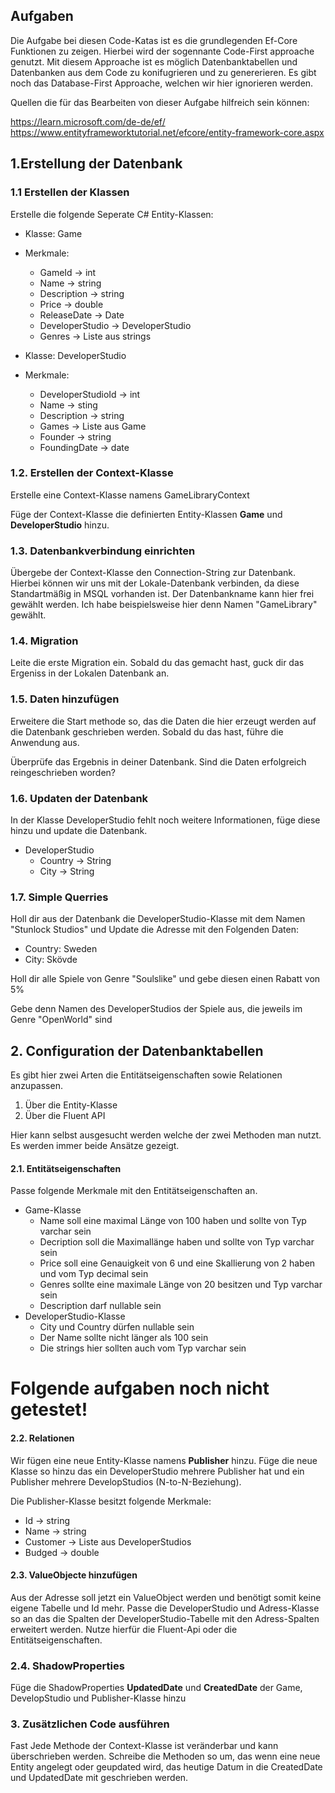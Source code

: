 ﻿
## Aufgaben
Die Aufgabe bei diesen Code-Katas ist es die grundlegenden Ef-Core Funktionen zu zeigen. Hierbei wird der sogennante Code-First approache genutzt. 
Mit diesem Approache ist es möglich Datenbanktabellen und Datenbanken aus dem Code zu konifugrieren und zu genererieren.
Es gibt noch das Database-First Approache, welchen wir hier ignorieren werden.

Quellen die für das Bearbeiten von dieser Aufgabe hilfreich sein können:

https://learn.microsoft.com/de-de/ef/
https://www.entityframeworktutorial.net/efcore/entity-framework-core.aspx

## 1.Erstellung der Datenbank
### 1.1 Erstellen der Klassen
Erstelle die folgende Seperate C# Entity-Klassen:

* Klasse: Game 
* Merkmale:
	- GameId -> int
	- Name -> string
	- Description -> string
	- Price -> double
	- ReleaseDate -> Date
	- DeveloperStudio -> DeveloperStudio
	- Genres -> Liste aus strings

* Klasse: DeveloperStudio
* Merkmale:
	- DeveloperStudioId -> int
	- Name -> sting
	- Description -> string
	- Games -> Liste aus Game
	- Founder -> string
	- FoundingDate -> date

### 1.2. Erstellen der Context-Klasse

Erstelle eine Context-Klasse namens GameLibraryContext 

Füge der Context-Klasse die definierten Entity-Klassen **Game** und **DeveloperStudio** hinzu.

### 1.3. Datenbankverbindung einrichten

Übergebe der Context-Klasse den Connection-String zur Datenbank. Hierbei können wir uns mit der Lokale-Datenbank verbinden, da diese Standartmäßig in MSQL vorhanden ist.
Der Datenbankname kann hier frei gewählt werden. Ich habe beispielsweise hier denn Namen "GameLibrary" gewählt.

### 1.4. Migration

Leite die erste Migration ein. Sobald du das gemacht hast, guck dir das Ergeniss in der Lokalen Datenbank an.

### 1.5. Daten hinzufügen

Erweitere die Start methode so, das die Daten die hier erzeugt werden auf die Datenbank geschrieben werden. Sobald du das hast, führe die Anwendung aus.

Überprüfe das Ergebnis in deiner Datenbank. Sind die Daten erfolgreich reingeschrieben worden?

### 1.6. Updaten der Datenbank

In der Klasse DeveloperStudio fehlt noch weitere Informationen, füge diese hinzu und update die Datenbank.

* DeveloperStudio
	* Country -> String
	* City -> String

### 1.7. Simple Querries
Holl dir aus der Datenbank die DeveloperStudio-Klasse mit dem Namen "Stunlock Studios" und Update die Adresse mit den Folgenden Daten:

* Country: Sweden
* City: Skövde

Holl dir alle Spiele von Genre "Soulslike" und gebe diesen einen Rabatt von 5%

Gebe denn Namen des DeveloperStudios der Spiele aus, die jeweils im Genre "OpenWorld" sind

## 2. Configuration der Datenbanktabellen
Es gibt hier zwei Arten die Entitätseigenschaften sowie Relationen anzupassen.

1. Über die Entity-Klasse
2. Über die Fluent API

Hier kann selbst ausgesucht werden welche der zwei Methoden man nutzt. Es werden immer beide Ansätze gezeigt.

#### 2.1. Entitätseigenschaften
Passe folgende Merkmale mit den Entitätseigenschaften an.

* Game-Klasse
	* Name soll eine maximal Länge von 100 haben und sollte von Typ varchar sein
	* Decription soll die Maximallänge haben und sollte von Typ varchar sein
	* Price soll eine Genauigkeit von 6 und eine Skallierung von 2 haben und vom Typ decimal sein
	* Genres sollte eine maximale Länge von 20 besitzen und Typ varchar sein
	* Description darf nullable sein
* DeveloperStudio-Klasse
	* City und Country dürfen nullable sein
	* Der Name sollte nicht länger als 100 sein
	* Die strings hier sollten auch vom Typ varchar sein

# Folgende aufgaben noch nicht getestet!

#### 2.2. Relationen

Wir fügen eine neue Entity-Klasse namens **Publisher** hinzu. 
Füge die neue Klasse so hinzu das ein DeveloperStudio mehrere Publisher hat und ein Publisher mehrere DevelopStudios (N-to-N-Beziehung).

Die Publisher-Klasse besitzt folgende Merkmale:
* Id -> string
* Name -> string
* Customer -> Liste aus DeveloperStudios
* Budged -> double
	
#### 2.3. ValueObjecte hinzufügen

Aus der Adresse soll jetzt ein ValueObject werden und benötigt somit keine eigene Tabelle und Id mehr. 
Passe die DeveloperStudio und Adress-Klasse so an das die Spalten der DeveloperStudio-Tabelle mit den Adress-Spalten erweitert werden.
Nutze hierfür die Fluent-Api oder die Entitätseigenschaften.

### 2.4. ShadowProperties

Füge die ShadowProperties **UpdatedDate** und **CreatedDate** der Game, DevelopStudio und Publisher-Klasse hinzu 

### 3. Zusätzlichen Code ausführen
Fast Jede Methode der Context-Klasse ist veränderbar und kann überschrieben werden. 
Schreibe die Methoden so um, das wenn eine neue Entity angelegt oder geupdated wird, das heutige Datum in die CreatedDate und UpdatedDate mit geschrieben werden.
